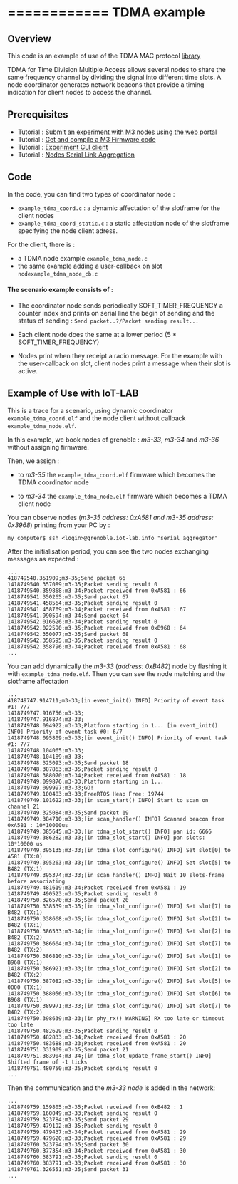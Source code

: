 ============
TDMA example
=============

Overview
--------

This code is an example of use of the TDMA MAC protocol
[library](https://github.com/iot-lab/openlab/tree/master/net/mac_tdma)

TDMA for Time Division Multiple Access allows several nodes to share
the same frequency channel by dividing the signal into different time
slots. A node coordinator generates network beacons that provide a
timing indication for client nodes to access the channel.

Prerequisites
-------------

- Tutorial : [Submit an experiment with M3 nodes using the web portal](https://www.iot-lab.info/tutorials/submit-an-experiment-with-web-portal-and-m3-nodes)
- Tutorial : [Get and compile a M3 Firmware code](https://www.iot-lab.info/tutorials/get-compile-a-m3-firmware-code/)
- Tutorial : [Experiment CLI client](https://www.iot-lab.info/tutorials/experiment-cli-client/)
- Tutorial : [Nodes Serial Link Aggregation](https://www.iot-lab.info/tutorials/nodes-serial-link-aggregation/)

Code
----

In the code, you can find two types of coordinator node :
  * ``example_tdma_coord.c`` : a dynamic affectation of the slotframe for the client nodes
  * ``example_tdma_coord_static.c`` : a static affectation node of the slotframe specifying the node client adress. 

For the client, there is :
  * a TDMA node example ``example_tdma_node.c`` 
  * the same example adding a user-callback on slot ``nodexample_tdma_node_cb.c``

#### The scenario example consists of :

  * The coordinator node sends periodically SOFT_TIMER_FREQUENCY a
    counter index and prints on serial line the begin of sending and
    the status of sending : ``Send packet..?/Packet sending result...``

  * Each client node does the same at a lower period (5 * SOFT_TIMER_FREQUENCY)

  * Nodes print when they receipt a radio message. For the example
    with the user-callback on slot, client nodes print a message when
    their slot is active.

Example of Use with IoT-LAB
----------------------------

This is a trace for a scenario, using dynamic coordinator
``example_tdma_coord.elf`` and the node client without callback
``example_tdma_node.elf``.

In this example, we book nodes of grenoble : *m3-33*, *m3-34* and *m3-36* without
assigning firmware.

Then, we assign :

  * to *m3-35* the ``example_tdma_coord.elf`` firmware which becomes the
   TDMA coordinator node
 
  * to *m3-34* the ``example_tdma_node.elf`` firmware which becomes a
    TDMA client node

You can observe nodes (*m3-35 address: 0xA581 and m3-35 address:
0x3968*) printing from your PC by :

```
my_computer$ ssh <login>@grenoble.iot-lab.info "serial_aggregator"
```

After the initialisation period, you can see the two nodes exchanging
messages as expected :

```
...
418749540.351909;m3-35;Send packet 66
1418749540.357089;m3-35;Packet sending result 0
1418749540.359868;m3-34;Packet received from 0xA581 : 66
1418749541.350265;m3-35;Send packet 67
1418749541.458564;m3-35;Packet sending result 0
1418749541.458769;m3-34;Packet received from 0xA581 : 67
1418749541.990594;m3-34;Send packet 64
1418749542.016626;m3-34;Packet sending result 0
1418749542.022590;m3-35;Packet received from 0xB968 : 64
1418749542.350077;m3-35;Send packet 68
1418749542.358595;m3-35;Packet sending result 0
1418749542.358796;m3-34;Packet received from 0xA581 : 68
...
```

You can add dynamically the *m3-33* (*address: 0xB482*) node by flashing
it with ``example_tdma_node.elf``. Then you can see the node matching
and the slotframe affectation

```
...
418749747.914711;m3-33;[in event_init() INFO] Priority of event task #1: 7/7
1418749747.916756;m3-33;
1418749747.916874;m3-33;
1418749748.094922;m3-33;Platform starting in 1... [in event_init() INFO] Priority of event task #0: 6/7
1418749748.095809;m3-33;[in event_init() INFO] Priority of event task #1: 7/7
1418749748.104065;m3-33;
1418749748.104189;m3-33;
1418749748.325093;m3-35;Send packet 18
1418749748.387863;m3-35;Packet sending result 0
1418749748.388070;m3-34;Packet received from 0xA581 : 18
1418749749.099876;m3-33;Platform starting in 1... 
1418749749.099997;m3-33;GO!
1418749749.100483;m3-33;FreeRTOS Heap Free: 19744
1418749749.101622;m3-33;[in scan_start() INFO] Start to scan on channel 21
1418749749.325084;m3-35;Send packet 19
1418749749.384710;m3-33;[in scan_handler() INFO] Scanned beacon from 0xA581 : 10*10000us
1418749749.385645;m3-33;[in tdma_slot_start() INFO] pan id: 6666
1418749749.386282;m3-33;[in tdma_slot_start() INFO] pan slots: 10*10000 us
1418749749.395135;m3-33;[in tdma_slot_configure() INFO] Set slot[0] to A581 (TX:0)
1418749749.395263;m3-33;[in tdma_slot_configure() INFO] Set slot[5] to B482 (TX:1)
1418749749.395374;m3-33;[in scan_handler() INFO] Wait 10 slots-frame before associating
1418749749.481619;m3-34;Packet received from 0xA581 : 19
1418749749.490523;m3-35;Packet sending result 0
1418749750.326570;m3-35;Send packet 20
1418749750.338539;m3-35;[in tdma_slot_configure() INFO] Set slot[7] to B482 (TX:1)
1418749750.338668;m3-35;[in tdma_slot_configure() INFO] Set slot[2] to B482 (TX:1)
1418749750.386533;m3-34;[in tdma_slot_configure() INFO] Set slot[2] to B482 (TX:2)
1418749750.386664;m3-34;[in tdma_slot_configure() INFO] Set slot[7] to B482 (TX:2)
1418749750.386810;m3-33;[in tdma_slot_configure() INFO] Set slot[1] to B968 (TX:1)
1418749750.386921;m3-33;[in tdma_slot_configure() INFO] Set slot[2] to B482 (TX:2)
1418749750.387082;m3-33;[in tdma_slot_configure() INFO] Set slot[5] to 0000 (TX:1)
1418749750.388056;m3-33;[in tdma_slot_configure() INFO] Set slot[6] to B968 (TX:1)
1418749750.389971;m3-33;[in tdma_slot_configure() INFO] Set slot[7] to B482 (TX:2)
1418749750.398639;m3-33;[in phy_rx() WARNING] RX too late or timeout too late
1418749750.482629;m3-35;Packet sending result 0
1418749750.482833;m3-34;Packet received from 0xA581 : 20
1418749750.483688;m3-33;Packet received from 0xA581 : 20
1418749751.331909;m3-35;Send packet 21
1418749751.383904;m3-34;[in tdma_slot_update_frame_start() INFO] Shifted frame of -1 ticks
1418749751.480750;m3-35;Packet sending result 0
...
```

Then the communication and the *m3-33 node* is added in the network:

```
...
1418749759.159805;m3-35;Packet received from 0xB482 : 1
1418749759.160049;m3-33;Packet sending result 0
1418749759.323784;m3-35;Send packet 29
1418749759.479192;m3-35;Packet sending result 0
1418749759.479437;m3-34;Packet received from 0xA581 : 29
1418749759.479620;m3-33;Packet received from 0xA581 : 29
1418749760.323794;m3-35;Send packet 30
1418749760.377354;m3-34;Packet received from 0xA581 : 30
1418749760.383791;m3-35;Packet sending result 0
1418749760.383791;m3-33;Packet received from 0xA581 : 30
1418749761.326551;m3-35;Send packet 31
...
```

